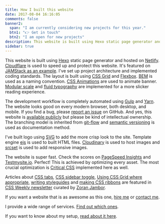 ```yaml
---
title: How I built this website
date: 2017-08-04 16:16:05
comments: false
banner2:
  span: "I am currently considering new projects for this year."
  btn1: "👉 Get in touch"
  btn2: "I am open for new projects"
description: This website is built using Hexo static page generator and hosted on Netlify. Cloudflare is used to speed up and protect this website. It's featured on JAMStack as an example.
sidebar: true
---
```


This website is built using [Hexo](https://hexo.io/) static page generator and hosted on [Netlify](https://www.netlify.com/). [Cloudflare](https://www.cloudflare.com/) is used to speed up and protect this website. It's featured on [JAMStack as an example](https://jamstack.org/examples/). I've set up project architecture and implemented coding standards. The layout is built using [CSS Grid](https://www.w3.org/TR/css3-grid-layout/) and [Flexbox](https://www.w3.org/TR/css-flexbox-1/). [BEM](http://getbem.com/) is used as a naming convention. [CSS Animations](https://www.w3.org/TR/css3-animations/) are used to animate banner. [Modular scale](https://github.com/modularscale/modularscale-sass) and [fluid typography](https://css-tricks.com/snippets/css/fluid-typography/) are implemented for a more slicker reading experience.

The development workflow is completely automated using [Gulp](https://gulpjs.com/) and [Yarn](https://yarnpkg.com/en/). The website looks good on every modern browser, both desktop, and mobile. If you find a bug, please [report an issue](https://github.com/maliMirkec/hexo-sb/issues/new) on GitHub. And yes, this website is [available publicly](https://github.com/maliMirkec/hexo-sb) but please be kind of intellectual ownership. The branching model is inherited from [git-flow](https://github.com/nvie/gitflow) and [semantic versioning](http://semver.org/) is used as documentation method.

I've built logo using [SVG](https://www.w3.org/TR/SVG/) to add the more crisp look to the site. Template engine [ejs](http://www.embeddedjs.com/) is used to built HTML files. [Cloudinary](http://cloudinary.com/) is used to host images and [srcset](https://css-tricks.com/responsive-images-youre-just-changing-resolutions-use-srcset/) is used to add responsive images.

The website is super fast. Check the scores on [PageSpeed Insights](https://developers.google.com/speed/pagespeed/insights/?url=https%3A%2F%2Fsilvestar.codes) and [Testmysite.io](https://testmysite.io/59832155a700c43c98b08b12/www.silvestar.codes). Perfect! This is achieved by optimizing every asset. The most crucial optimization is [Critical CSS](https://www.smashingmagazine.com/2015/08/understanding-critical-css/) implemented here as well.

Articles about [CSS tabs](http://css-weekly.com/issue-237/), [CSS sidebar toggle](http://css-weekly.com/issue-258/), [Using CSS Grid where appropriate](http://css-weekly.com/issue-277/), [writing styleguides](https://css-weekly.com/issue-361/) and [making CSS ribbons](https://css-weekly.com/issue-362/) are featured in [CSS Weekly newsletter](http://css-weekly.com/) curated by [Zoran Jambor](https://twitter.com/ZoranJambor).

If you want a website that is as awesome as this one, [hire me](/hire-me/) or [contact me](/about-me/).

I provide a wide range of services. [Find out which ones](/services/).

If you want to know about my setup, [read about it here](/uses/).
